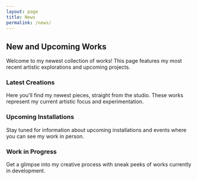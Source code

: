 ```yaml
---
layout: page
title: News
permalink: /news/
---
```


## New and Upcoming Works

Welcome to my newest collection of works! This page features my most recent artistic explorations and upcoming projects.

### Latest Creations

Here you'll find my newest pieces, straight from the studio. These works represent my current artistic focus and experimentation.

### Upcoming Installations

Stay tuned for information about upcoming installations and events where you can see my work in person.

### Work in Progress

Get a glimpse into my creative process with sneak peeks of works currently in development.
